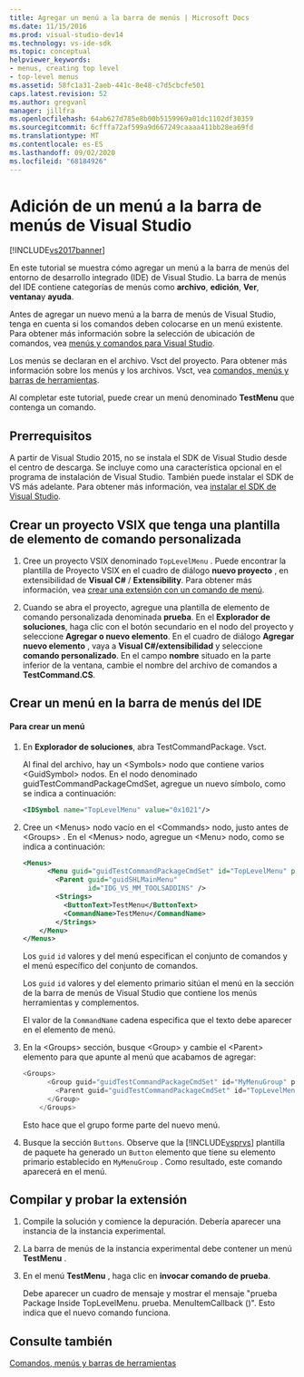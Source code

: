 ```yaml
---
title: Agregar un menú a la barra de menús | Microsoft Docs
ms.date: 11/15/2016
ms.prod: visual-studio-dev14
ms.technology: vs-ide-sdk
ms.topic: conceptual
helpviewer_keywords:
- menus, creating top level
- top-level menus
ms.assetid: 58fc1a31-2aeb-441c-8e48-c7d5cbcfe501
caps.latest.revision: 52
ms.author: gregvanl
manager: jillfra
ms.openlocfilehash: 64ab627d785e8b00b5159969a01dc1102df30359
ms.sourcegitcommit: 6cfffa72af599a9d667249caaaa411bb28ea69fd
ms.translationtype: MT
ms.contentlocale: es-ES
ms.lasthandoff: 09/02/2020
ms.locfileid: "68184926"
---
```

# <a name="adding-a-menu-to-the-visual-studio-menu-bar"></a>Adición de un menú a la barra de menús de Visual Studio
[!INCLUDE[vs2017banner](../includes/vs2017banner.md)]

En este tutorial se muestra cómo agregar un menú a la barra de menús del entorno de desarrollo integrado (IDE) de Visual Studio. La barra de menús del IDE contiene categorías de menús como **archivo**, **edición**, **Ver**, **ventana**y **ayuda**.

 Antes de agregar un nuevo menú a la barra de menús de Visual Studio, tenga en cuenta si los comandos deben colocarse en un menú existente. Para obtener más información sobre la selección de ubicación de comandos, vea [menús y comandos para Visual Studio](../extensibility/ux-guidelines/menus-and-commands-for-visual-studio.md).

 Los menús se declaran en el archivo. Vsct del proyecto. Para obtener más información sobre los menús y los archivos. Vsct, vea [comandos, menús y barras de herramientas](../extensibility/internals/commands-menus-and-toolbars.md).

 Al completar este tutorial, puede crear un menú denominado **TestMenu** que contenga un comando.

## <a name="prerequisites"></a>Prerrequisitos
 A partir de Visual Studio 2015, no se instala el SDK de Visual Studio desde el centro de descarga. Se incluye como una característica opcional en el programa de instalación de Visual Studio. También puede instalar el SDK de VS más adelante. Para obtener más información, vea [instalar el SDK de Visual Studio](../extensibility/installing-the-visual-studio-sdk.md).

## <a name="creating-a-vsix-project-that-has-a-custom-command-item-template"></a>Crear un proyecto VSIX que tenga una plantilla de elemento de comando personalizada

1. Cree un proyecto VSIX denominado `TopLevelMenu` . Puede encontrar la plantilla de Proyecto VSIX en el cuadro de diálogo **nuevo proyecto** , en extensibilidad de **Visual C#**  /  **Extensibility**.  Para obtener más información, vea [crear una extensión con un comando de menú](../extensibility/creating-an-extension-with-a-menu-command.md).

2. Cuando se abra el proyecto, agregue una plantilla de elemento de comando personalizada denominada **prueba**. En el **Explorador de soluciones**, haga clic con el botón secundario en el nodo del proyecto y seleccione **Agregar o nuevo elemento**. En el cuadro de diálogo **Agregar nuevo elemento** , vaya a **Visual C#/extensibilidad** y seleccione **comando personalizado**. En el campo **nombre** situado en la parte inferior de la ventana, cambie el nombre del archivo de comandos a **TestCommand.CS**.

## <a name="creating-a-menu-on-the-ide-menu-bar"></a>Crear un menú en la barra de menús del IDE

#### <a name="to-create-a-menu"></a>Para crear un menú

1. En **Explorador de soluciones**, abra TestCommandPackage. Vsct.

     Al final del archivo, hay un \<Symbols> nodo que contiene varios \<GuidSymbol> nodos. En el nodo denominado guidTestCommandPackageCmdSet, agregue un nuevo símbolo, como se indica a continuación:

    ```xml
    <IDSymbol name="TopLevelMenu" value="0x1021"/>
    ```

2. Cree un \<Menus> nodo vacío en el \<Commands> nodo, justo antes de \<Groups> . En el \<Menus> nodo, agregue un \<Menu> nodo, como se indica a continuación:

    ```xml
    <Menus>
          <Menu guid="guidTestCommandPackageCmdSet" id="TopLevelMenu" priority="0x700" type="Menu">
            <Parent guid="guidSHLMainMenu"
                    id="IDG_VS_MM_TOOLSADDINS" />
            <Strings>
              <ButtonText>TestMenu</ButtonText>
              <CommandName>TestMenu</CommandName>
            </Strings>
        </Menu>
    </Menus>
    ```

     Los `guid` `id` valores y del menú especifican el conjunto de comandos y el menú específico del conjunto de comandos.

     Los `guid` `id` valores y del elemento primario sitúan el menú en la sección de la barra de menús de Visual Studio que contiene los menús herramientas y complementos.

     El valor de la `CommandName` cadena especifica que el texto debe aparecer en el elemento de menú.

3. En la \<Groups> sección, busque \<Group> y cambie el \<Parent> elemento para que apunte al menú que acabamos de agregar:

    ```csharp
    <Groups>
          <Group guid="guidTestCommandPackageCmdSet" id="MyMenuGroup" priority="0x0600">
            <Parent guid="guidTestCommandPackageCmdSet" id="TopLevelMenu"/>
          </Group>
        </Groups>
    ```

     Esto hace que el grupo forme parte del nuevo menú.

4. Busque la sección `Buttons`. Observe que la [!INCLUDE[vsprvs](../includes/vsprvs-md.md)] plantilla de paquete ha generado un `Button` elemento que tiene su elemento primario establecido en `MyMenuGroup` . Como resultado, este comando aparecerá en el menú.

## <a name="building-and-testing-the-extension"></a>Compilar y probar la extensión

1. Compile la solución y comience la depuración. Debería aparecer una instancia de la instancia experimental.

2. La barra de menús de la instancia experimental debe contener un menú **TestMenu** .

3. En el menú **TestMenu** , haga clic en **invocar comando de prueba**.

     Debe aparecer un cuadro de mensaje y mostrar el mensaje "prueba Package Inside TopLevelMenu. prueba. MenuItemCallback ()". Esto indica que el nuevo comando funciona.

## <a name="see-also"></a>Consulte también
 [Comandos, menús y barras de herramientas](../extensibility/internals/commands-menus-and-toolbars.md)
